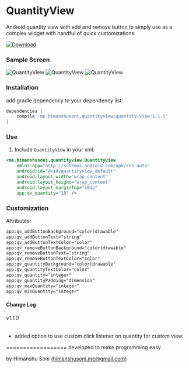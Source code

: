 # QuantityView
Android quantity view with add and remove button to simply use as a complex widget with handful of quick customizations.

[ ![Download](https://api.bintray.com/packages/himanshu-soni/maven/quantity-view/images/download.svg) ](https://bintray.com/himanshu-soni/maven/quantity-view/_latestVersion)

### Sample Screen
![QuantityView](https://raw.githubusercontent.com/himanshu-soni/QuantityView/master/screenshots/device-2015-09-29-191352.png)
![QuantityView](https://raw.githubusercontent.com/himanshu-soni/QuantityView/master/screenshots/device-2015-10-09-175354.png)
![QuantityView](https://raw.githubusercontent.com/himanshu-soni/QuantityView/master/screenshots/device-2015-10-09-175420.png)

### Installation
add gradle dependency to your dependency list:

``` groovy
dependencies {
	compile 'me.himanshusoni.quantityview:quantity-view:1.1.1'
}
```

### Use
1. Include `QuantityView` in your xml.

``` xml
<me.himanshusoni.quantityview.QuantityView
	xmlns:app="http://schemas.android.com/apk/res-auto"
    android:id="@+id/quantityView_default"
    android:layout_width="wrap_content"
    android:layout_height="wrap_content"
    android:layout_marginTop="10dp"
    app:qv_quantity="10" />
```


### Customization
Attributes:

``` xml
app:qv_addButtonBackground="color|drawable"
app:qv_addButtonText="string"
app:qv_addButtonTextColor="color"
app:qv_removeButtonBackground="color|drawable"
app:qv_removeButtonText="string"
app:qv_removeButtonTextColor="color"
app:qv_quantityBackground="color|drawable"
app:qv_quantityTextColor="color"
app:qv_quantity="integer"
app:qv_quantityPadding="dimension"
app:qv_maxQuantity="integer"
app:qv_minQuantity="integer"
```


#### Change Log
###### v1.1.0
- added option to use custom click listener on quantity for custom view.

==================
developed to make programming easy.

by Himanshu Soni (himanshusoni.me@gmail.com)

